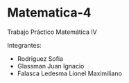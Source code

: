 ﻿# Matematica-4

Trabajo Práctico Matemática IV

Integrantes: 
- Rodriguez Sofia
- Glassman Juan Ignacio
- Falasca Ledesma Lionel Maximiliano
